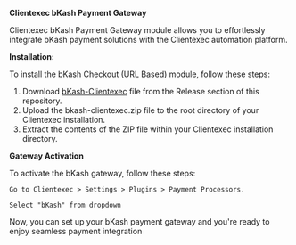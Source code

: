 **Clientexec bKash Payment Gateway**

Clientexec bKash Payment Gateway module allows you to effortlessly integrate bKash payment solutions with the Clientexec automation platform.


**Installation:**

To install the bKash Checkout (URL Based) module, follow these steps:

1) Download [bKash-Clientexec](https://github.com/exonhost/clientexec-bkash/releases/download/v1.0.0/bkash-clientexec.zip) file from the Release section of this repository.
2) Upload the bkash-clientexec.zip file to the root directory of your Clientexec installation.
3) Extract the contents of the ZIP file within your Clientexec installation directory. 

**Gateway Activation**

To activate the bKash gateway, follow these steps:

    Go to Clientexec > Settings > Plugins > Payment Processors.

    Select "bKash" from dropdown

Now, you can set up your bKash payment gateway and you're ready to enjoy seamless payment integration
